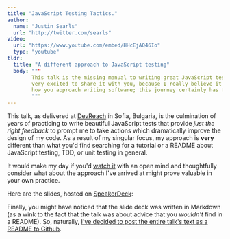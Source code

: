 ```yaml
---
title: "JavaScript Testing Tactics."
author:
  name: "Justin Searls"
  url: "http://twitter.com/searls"
video:
  url: "https://www.youtube.com/embed/HHcEjAQ46Io"
  type: "youtube"
tldr:
  title: "A different approach to JavaScript testing"
  body: """
        This talk is the missing manual to writing great JavaScript tests. I'm
        very excited to share it with you, because I really believe it can change
        how you approach writing software; this journey certainly has for me.
        """
---
```


This talk, as delivered at [DevReach](http://www.devreach.com) in Sofia, Bulgaria, is the culmination of years of practicing to write beautiful JavaScript tests that provide *just the right feedback* to prompt me to take actions which dramatically improve the design of my code. As a result of my singular focus, my approach is **very** different than what you'd find searching for a tutorial or a README about JavaScript testing, TDD, or unit testing in general.

It would make my day if you'd [watch it](https://www.youtube.com/watch?v=HHcEjAQ46Io) with an open mind and thoughtfully consider what about the approach I've arrived at might prove valuable in your own practice.

Here are the slides, hosted on [SpeakerDeck](https://speakerdeck.com/searls/javascript-testing-tactics):

<script async="async" class="speakerdeck-embed" data-id="2e622e200d920131bc823a0c6aea0d93" data-ratio="1.33333333333333" src="//speakerdeck.com/assets/embed.js"></script>

Finally, you might have noticed that the slide deck was written in Markdown (as a wink to the fact that the talk was about advice that you *wouldn't* find in a README). So, naturally, [I've decided to post the entire talk's text as a README to Github](https://github.com/testdouble/javascript-testing-tactics/blob/master/README.md).
